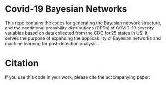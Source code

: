 # Covid-19 Bayesian Networks
This repo contains the codes for generating the Bayesian network structure, and the conditional probability distributions (CPDs) of COVID-19 severity variables based on data collected from the CDC for 25 states in US. It serves the purpose of expanding the applicability of Bayesian networks and machine learning for post-detection analysis.

# Citation
If you use this code in your work, please cite the accompanying paper:
